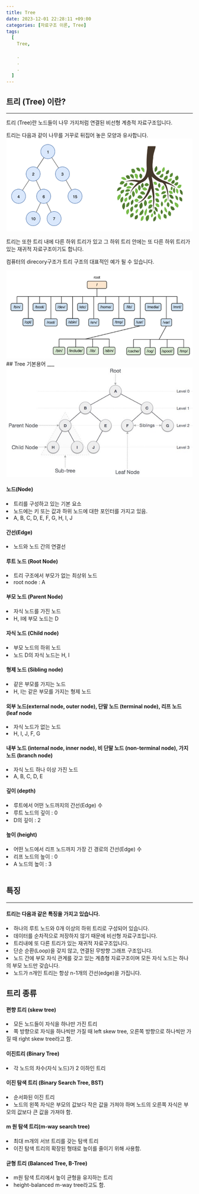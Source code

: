 ```yaml
---
title: Tree
date: 2023-12-01 22:28:11 +09:00
categories: [자료구조 이론, Tree]
tags:
  [
    Tree,
    
    .
    .
    .
  ]
---
```






## 트리 (Tree) 이란?
___
 
트리 (Tree)란 노드들이 나무 가지처럼 연결된 비선형 계층적 자료구조입니다.

트리는 다음과 같이 나무를 거꾸로 뒤집어 놓은 모양과 유사합니다.
<img src="/assets/img/favicons/tree1.png">

트리는 또한 트리 내에 다른 하위 트리가 있고 그 하위 트리 안에는 또 다른 하위 트리가 있는 재귀적 자료구조이기도 합니다.
 
컴퓨터의 direcory구조가 트리 구조의 대표적인 예가 될 수 있습니다.

<img src="/assets/img/favicons/tree2.png">

<br>
## Tree 기본용어
___
<img src="/assets/img/favicons/tree3.png">

#### 노드(Node)
<li>트리를 구성하고 있는 기본 요소</li>
<li>노드에는 키 또는 값과 하위 노드에 대한 포인터를 가지고 있음.</li>
<li>A, B, C, D, E, F, G, H, I, J</li>


#### 간선(Edge)
<li>노드와 노드 간의 연결선</li>


#### 루트 노드 (Root Node)
<li>트리 구조에서 부모가 없는 최상위 노드</li>
<li>root node : A</li>


#### 부모 노드 (Parent Node)
<li>자식 노드를 가진 노드</li>
<li>H, I에 부모 노드는 D</li>


#### 자식 노드 (Child node)
<li>부모 노드의 하위 노드</li>
<li>노드 D의 자식 노드는 H, I</li>


#### 형제 노드 (Sibling node)
<li>같은 부모를 가지는 노드</li>
<li>H, I는 같은 부모를 가지는 형제 노드</li>


#### 외부 노드(external node, outer node), 단말 노드 (terminal node), 리프 노드(leaf node
<li>자식 노드가 없는 노드</li>
<li>H, I, J, F, G</li>


#### 내부 노드 (internal node, inner node), 비 단말 노드 (non-terminal node), 가지 노드 (branch node)
<li>자식 노드 하나 이상 가진 노드</li>
<li>A, B, C, D, E</li>


#### 깊이 (depth)
<li>루트에서 어떤 노드까지의 간선(Edge) 수</li>
<li>루트 노드의 깊이 : 0</li>
<li>D의 깊이 : 2</li>

#### 높이 (height)
<li>어떤 노드에서 리프 노드까지 가장 긴 경로의 간선(Edge) 수</li>
<li>리프 노드의 높이 : 0</li>
<li>A 노드의 높이 : 3 </li>

<br>

## 특징
___

#### 트리는 다음과 같은 특징을 가지고 있습니다.

<li>하나의 루트 노드와 0개 이상의 하위 트리로 구성되어 있습니다.</li>
<li>데이터를 순차적으로 저장하지 않기 때문에 비선형 자료구조입니다.</li>
<li>트리내에 또 다른 트리가 있는 재귀적 자료구조입니다.</li>
<li>단순 순환(Loop)을 갖지 않고, 연결된 무방향 그래프 구조입니다.</li>
<li>노드 간에 부모 자식 관계를 갖고 있는 계층형 자료구조이며 모든 자식 노드는 하나의 부모 노드만 갖습니다.</li>
<li>노드가 n개인 트리는 항상 n-1개의 간선(edge)을 가집니다.</li>


## 트리 종류

#### 편향 트리 (skew tree)

<li>모든 노드들이 자식을 하나만 가진 트리</li>
<li>쪽 방향으로 자식을 하나씩만 가질 때 left skew tree, 오른쪽 방향으로 하나씩만 가질 때 right skew tree라고 함.</li>


#### 이진트리 (Binary Tree)

<li>각 노드의 차수(자식 노드)가 2 이하인 트리</li>


#### 이진 탐색 트리 (Binary Search Tree, BST)

<li>순서화된 이진 트리</li>
<li>노드의 왼쪽 자식은 부모의 값보다 작은 값을 가져야 하며 노드의 오른쪽 자식은 부모의 값보다 큰 값을 가져야 함.</li>


#### m 원 탐색 트리(m-way search tree)

<li>최대 m개의 서브 트리를 갖는 탐색 트리</li>
<li>이진 탐색 트리의 확장된 형태로 높이를 줄이기 위해 사용함.</li>


#### 균형 트리 (Balanced Tree, B-Tree) 

<li>m원 탐색 트리에서 높이 균형을 유지하는 트리</li>
<li>height-balanced m-way tree라고도 함.</li>




